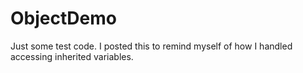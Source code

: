 # ObjectDemo
Just some test code.
I posted this to remind myself of how I handled accessing inherited variables.
